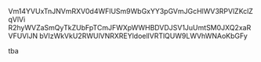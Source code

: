 Vm14YVUxTnJNVmRXV0d4WFlUSm9WbGxYY3pGVmJGcHlWV3RPVlZKclZqVlVi
R2hyWVZaSmQyTkZUbFpTCmJFWXpWWHBDVDJSV1JuUmtSM0JXQ2xaRVFUVlJN
bVIzWkVkU2RWUlVNRXREYldoellVRTlQUW9LWVhWNAoKbGFy

tba